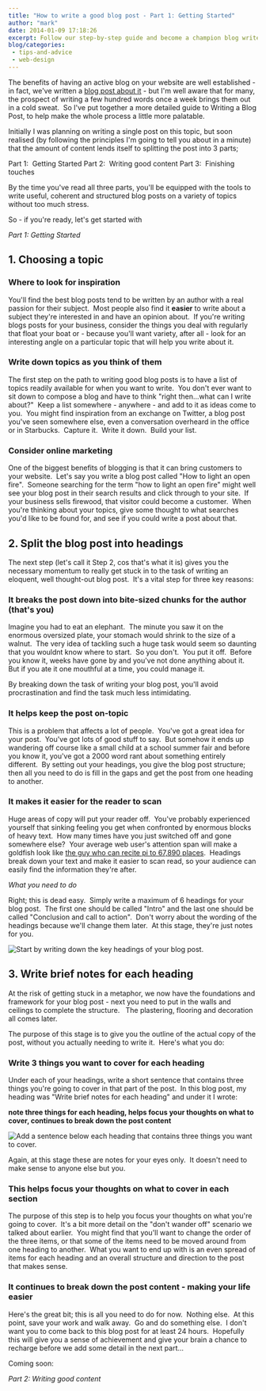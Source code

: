 ```yaml
---
title: "How to write a good blog post - Part 1: Getting Started"
author: "mark"
date: 2014-01-09 17:18:26
excerpt: Follow our step-by-step guide and become a champion blog writer
blog/categories: 
 - tips-and-advice
 - web-design
---
```


The benefits of having an active blog on your website are well established - in fact, we've written a [blog post about it](/blog/blogging-why-when-and-how-you-should-do-it/) - but I'm well aware that for many, the prospect of writing a few hundred words once a week brings them out in a cold sweat.  So I've put together a more detailed guide to Writing a Blog Post, to help make the whole process a little more palatable.

Initially I was planning on writing a single post on this topic, but soon realised (by following the principles I'm going to tell you about in a minute) that the amount of content lends itself to splitting the post into 3 parts;

Part 1:  Getting Started
Part 2:  Writing good content
Part 3:  Finishing touches

By the time you've read all three parts, you'll be equipped with the tools to write useful, coherent and structured blog posts on a variety of topics without too much stress.

So - if you're ready, let's get started with

*Part 1: Getting Started*

## 1. Choosing a topic


### Where to look for inspiration

You'll find the best blog posts tend to be written by an author with a real passion for their subject.  Most people also find it __easier__ to write about a subject they're interested in and have an opinion about.  If you're writing blogs posts for your business, consider the things you deal with regularly that float your boat or - because you'll want variety, after all - look for an interesting angle on a particular topic that will help you write about it.

### Write down topics as you think of them

The first step on the path to writing good blog posts is to have a list of topics readily available for when you want to write.  You don't ever want to sit down to compose a blog and have to think "right then...what can I write about?"  Keep a list somewhere - anywhere - and add to it as ideas come to you.  You might find inspiration from an exchange on Twitter, a blog post you've seen somewhere else, even a conversation overheard in the office or in Starbucks.  Capture it.  Write it down.  Build your list.

### Consider online marketing

One of the biggest benefits of blogging is that it can bring customers to your website.  Let's say you write a blog post called "How to light an open fire".  Someone searching for the term "how to light an open fire" might well see your blog post in their search results and click through to your site.  If your business sells firewood, that visitor could become a customer.  When you're thinking about your topics, give some thought to what searches you'd like to be found for, and see if you could write a post about that.

## 2. Split the blog post into headings

The next step (let's call it Step 2, cos that's what it is) gives you the necessary momentum to really get stuck in to the task of writing an eloquent, well thought-out blog post.  It's a vital step for three key reasons:

### It breaks the post down into bite-sized chunks for the author (that's you)

Imagine you had to eat an elephant.  The minute you saw it on the enormous oversized plate, your stomach would shrink to the size of a walnut.  The very idea of tackling such a huge task would seem so daunting that you wouldnt know where to start.  So you don't.  You put it off.  Before you know it, weeks have gone by and you've not done anything about it.  But if you ate it one mouthful at a time, you could manage it.

By breaking down the task of writing your blog post, you'll avoid procrastination and find the task much less intimidating.

### It helps keep the post on-topic

This is a problem that affects a lot of people.  You've got a great idea for your post.  You've got lots of good stuff to say.  But somehow it ends up wandering off course like a small child at a school summer fair and before you know it, you've got a 2000 word rant about something entirely different.  By setting out your headings, you give the blog post structure; then all you need to do is fill in the gaps and get the post from one heading to another.

### It makes it easier for the reader to scan

Huge areas of copy will put your reader off.  You've probably experienced yourself that sinking feeling you get when confronted by enormous blocks of heavy text.  How many times have you just switched off and gone somewhere else?  Your average web user's attention span will make a goldfish look like [the guy who can recite pi to 67,890 places](http://www.guinnessworldrecords.com/world-records/1/most-pi-places-memorised).  Headings break down your text and make it easier to scan read, so your audience can easily find the information they're after.

*What you need to do*

Right; this is dead easy.  Simply write a maximum of 6 headings for your blog post.  The first one should be called "Intro" and the last one should be called "Conclusion and call to action".  Don't worry about the wording of the headings because we'll change them later.  At this stage, they're just notes for you.

![](images/blog/screenshot1.png "Start by writing down the key headings of your blog post.")

## 3. Write brief notes for each heading

At the risk of getting stuck in a metaphor, we now have the foundations and framework for your blog post - next you need to put in the walls and ceilings to complete the structure.   The plastering, flooring and decoration all comes later.

The purpose of this stage is to give you the outline of the actual copy of the post, without you actually needing to write it.  Here's what you do:

### Write 3 things you want to cover for each heading

Under each of your headings, write a short sentence that contains three things you're going to cover in that part of the post.  In this blog post, my heading was "Write brief notes for each heading" and under it I wrote:

__note three things for each heading, helps focus your thoughts on what to cover, continues to break down the post content__

![](images/blog/screenshot_021.png "Add a sentence below each heading that contains three things you want to cover.")

Again, at this stage these are notes for your eyes only.  It doesn't need to make sense to anyone else but you.

### This helps focus your thoughts on what to cover in each section

The purpose of this step is to help you focus your thoughts on what you're going to cover.  It's a bit more detail on the "don't wander off" scenario we talked about earlier.  You might find that you'll want to change the order of the three items, or that some of the items need to be moved around from one heading to another.  What you want to end up with is an even spread of items for each heading and an overall structure and direction to the post that makes sense.

### It continues to break down the post content - making your life easier

Here's the great bit; this is all you need to do for now.  Nothing else.  At this point, save your work and walk away.  Go and do something else.  I don't want you to come back to this blog post for at least 24 hours.  Hopefully this will give you a sense of achievement and give your brain a chance to recharge before we add some detail in the next part...

Coming soon:

*Part 2: Writing good content*


